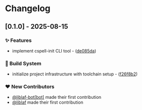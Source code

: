 # Changelog

## [0.1.0] - 2025-08-15

### ✨ Features

- implement cspell-init CLI tool - ([de085da](https://github.com/liblaf/cspell-init/commit/de085da257765451b94ba27a0dd7f5ca3e702435))

### 👷 Build System

- initialize project infrastructure with toolchain setup - ([f26f8b2](https://github.com/liblaf/cspell-init/commit/f26f8b255a40af3837999d97b88bb98d005443fb))

### ❤️ New Contributors

- [@liblaf-bot[bot]](https://github.com/apps/liblaf-bot) made their first contribution
- [@liblaf](https://github.com/liblaf) made their first contribution

